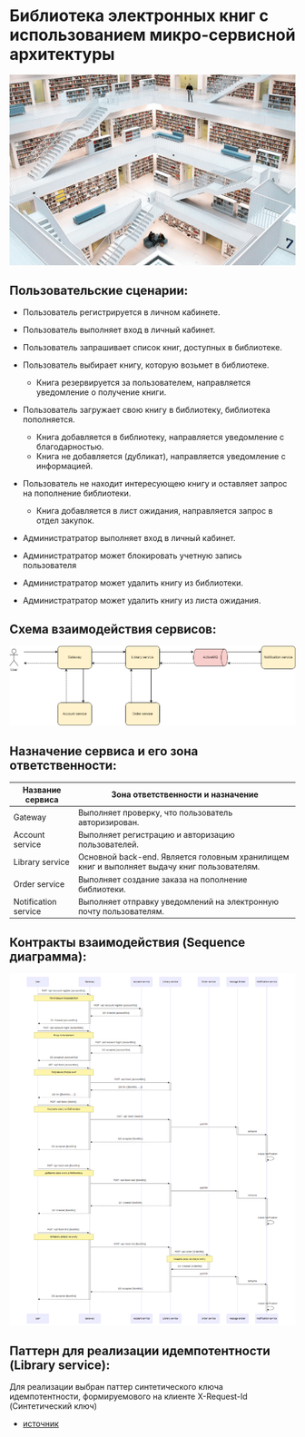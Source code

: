 # Библиотека электронных книг с использованием микро-сервисной архитектуры
![library](README.assets/lib.png)

## Пользовательские сценарии:
- Пользователь регистрируется в личном кабинете.
- Пользователь выполняет вход в личный кабинет.
- Пользователь запрашивает список книг, доступных в библиотеке.
- Пользователь выбирает книгу, которую возьмет в библиотеке.
  - Книга резервируется за пользователем, направляется уведомление о получение книги.
- Пользователь загружает свою книгу в библиотеку, библиотека пополняется.
  - Книга добавляется в библиотеку, направляется уведомление с благодарностью.
  - Книга не добавляется (дубликат), направляется уведомление с информацией.
- Пользователь не находит интересующею книгу и оставляет запрос на пополнение библиотеки.
  - Книга добавляется в лист ожидания, направляется запрос в отдел закупок.

- Администратратор выполняет вход в личный кабинет.
- Администратратор может блокировать учетную запись пользователя
- Администратратор может удалить книгу из библиотеки.
- Администратратор может удалить книгу из листа ожидания. 

## Схема взаимодействия сервисов:
![lib-drawio](README.assets/lib.drawio.png)

## Назначение сервиса и его зона ответственности:
| Название сервиса     | Зона ответственности и назначение                                                           |
|----------------------|---------------------------------------------------------------------------------------------|
| Gateway              | Выполняет проверку, что пользователь авторизирован.                                         |
| Account service      | Выполняет регистрацию и авторизацию пользователей.                                          |
| Library service      | Основной back-end. Является головным хранилищем книг и выполняет выдачу книг пользователям. |
| Order service        | Выполняет создание заказа на пополнение библиотеки.                                         |
| Notification service | Выполняет отправку уведомлений на электронную почту пользователям.                          |

## Контракты взаимодействия (Sequence диаграмма):
![lib-mermaid](README.assets/lib-mermaid.png)

## Паттерн для реализации идемпотентности (Library service):

Для реализации выбран паттер синтетического ключа идемпотентности, формируемового на клиенте X-Request-Id (Синтетический ключ)
- [источник](https://docs.stripe.com/api/idempotent_requests)